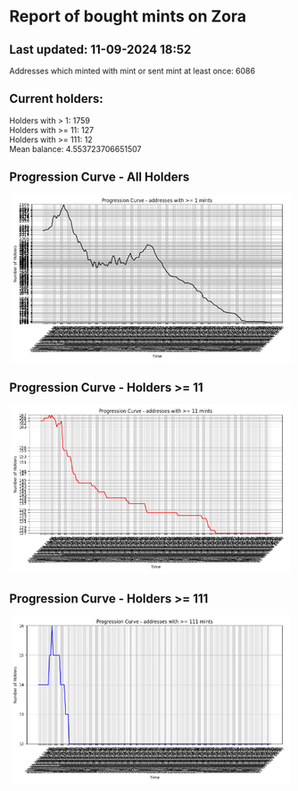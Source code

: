 # Report of bought mints on Zora
## Last updated: 11-09-2024 18:52
Addresses which minted with mint or sent mint at least once: 6086

## Current holders:
Holders with > 1: 1759  
Holders with >= 11: 127  
Holders with >= 111: 12  
Mean balance: 4.553723706651507  

## Progression Curve - All Holders
![addresses with >= 1 mint](progression_curve_all.png)
## Progression Curve - Holders >= 11
![addresses with >= 11 mints](progression_curve_gt_11.png)
## Progression Curve - Holders >= 111
![addresses with >= 111 mints](progression_curve_gt_111.png)
